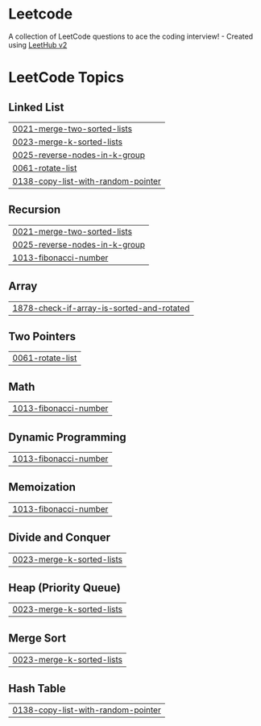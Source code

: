 # Leetcode
A collection of LeetCode questions to ace the coding interview! - Created using [LeetHub v2](https://github.com/arunbhardwaj/LeetHub-2.0)

<!---LeetCode Topics Start-->
# LeetCode Topics
## Linked List
|  |
| ------- |
| [0021-merge-two-sorted-lists](https://github.com/manavi-24/Leetcode/tree/master/0021-merge-two-sorted-lists) |
| [0023-merge-k-sorted-lists](https://github.com/manavi-24/Leetcode/tree/master/0023-merge-k-sorted-lists) |
| [0025-reverse-nodes-in-k-group](https://github.com/manavi-24/Leetcode/tree/master/0025-reverse-nodes-in-k-group) |
| [0061-rotate-list](https://github.com/manavi-24/Leetcode/tree/master/0061-rotate-list) |
| [0138-copy-list-with-random-pointer](https://github.com/manavi-24/Leetcode/tree/master/0138-copy-list-with-random-pointer) |
## Recursion
|  |
| ------- |
| [0021-merge-two-sorted-lists](https://github.com/manavi-24/Leetcode/tree/master/0021-merge-two-sorted-lists) |
| [0025-reverse-nodes-in-k-group](https://github.com/manavi-24/Leetcode/tree/master/0025-reverse-nodes-in-k-group) |
| [1013-fibonacci-number](https://github.com/manavi-24/Leetcode/tree/master/1013-fibonacci-number) |
## Array
|  |
| ------- |
| [1878-check-if-array-is-sorted-and-rotated](https://github.com/manavi-24/Leetcode/tree/master/1878-check-if-array-is-sorted-and-rotated) |
## Two Pointers
|  |
| ------- |
| [0061-rotate-list](https://github.com/manavi-24/Leetcode/tree/master/0061-rotate-list) |
## Math
|  |
| ------- |
| [1013-fibonacci-number](https://github.com/manavi-24/Leetcode/tree/master/1013-fibonacci-number) |
## Dynamic Programming
|  |
| ------- |
| [1013-fibonacci-number](https://github.com/manavi-24/Leetcode/tree/master/1013-fibonacci-number) |
## Memoization
|  |
| ------- |
| [1013-fibonacci-number](https://github.com/manavi-24/Leetcode/tree/master/1013-fibonacci-number) |
## Divide and Conquer
|  |
| ------- |
| [0023-merge-k-sorted-lists](https://github.com/manavi-24/Leetcode/tree/master/0023-merge-k-sorted-lists) |
## Heap (Priority Queue)
|  |
| ------- |
| [0023-merge-k-sorted-lists](https://github.com/manavi-24/Leetcode/tree/master/0023-merge-k-sorted-lists) |
## Merge Sort
|  |
| ------- |
| [0023-merge-k-sorted-lists](https://github.com/manavi-24/Leetcode/tree/master/0023-merge-k-sorted-lists) |
## Hash Table
|  |
| ------- |
| [0138-copy-list-with-random-pointer](https://github.com/manavi-24/Leetcode/tree/master/0138-copy-list-with-random-pointer) |
<!---LeetCode Topics End-->